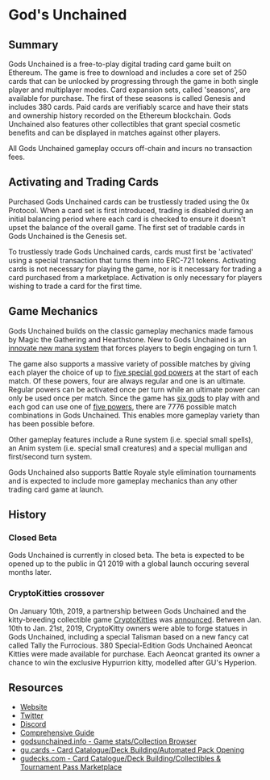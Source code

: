 # God's Unchained

## Summary

Gods Unchained is a free-to-play digital trading card game built on Ethereum. The game is free to download and includes a core set of 250 cards that can be unlocked by progressing through the game in both single player and multiplayer modes. Card expansion sets, called 'seasons', are available for purchase. The first of these seasons is called Genesis and includes 380 cards. Paid cards are verifiably scarce and have their stats and ownership history recorded on the Ethereum blockchain. Gods Unchained also features other collectibles that grant special cosmetic benefits and can be displayed in matches against other players.

All Gods Unchained gameplay occurs off-chain and incurs no transaction fees.

## Activating and Trading Cards

Purchased Gods Unchained cards can be trustlessly traded using the 0x Protocol. When a card set is first introduced, trading is disabled during an initial balancing period where each card is checked to ensure it doesn't upset the balance of the overall game. The first set of tradable cards in Gods Unchained is the Genesis set.

To trustlessly trade Gods Unchained cards, cards must first be 'activated' using a special transaction that turns them into ERC-721 tokens. Activating cards is not necessary for playing the game, nor is it necessary for trading a card purchased from a marketplace. Activation is only necessary for players wishing to trade a card for the first time.

## Game Mechanics

Gods Unchained builds on the classic gameplay mechanics made famous by Magic the Gathering and Hearthstone. New to Gods Unchained is an [innovate new mana system](https://medium.com/@fuelgames/gods-unchained-mana-system-b2d3cb24e6b7) that forces players to begin engaging on turn 1.

The game also supports a massive variety of possible matches by giving each player the choice of up to [five special god powers](https://medium.com/@fuelgames/thaeriels-powers-770186b85895) at the start of each match. Of these powers, four are always regular and one is an ultimate. Regular powers can be activated once per turn while an ultimate power can only be used once per match. Since the game has [six gods](https://godsunchained.com/explore/citadel) to play with and each god can use one of [five powers](https://gudecks.com/deckbuilder), there are 7776 possible match combinations in Gods Unchained. This enables more gameplay variety than has been possible before.

Other gameplay features include a Rune system \(i.e. special small spells\), an Anim system \(i.e. special small creatures\) and a special mulligan and first/second turn system.

Gods Unchained also supports Battle Royale style elimination tournaments and is expected to include more gameplay mechanics than any other trading card game at launch.

## History

### Closed Beta

Gods Unchained is currently in closed beta. The beta is expected to be opened up to the public in Q1 2019 with a global launch occuring several months later.

### CryptoKitties crossover

On January 10th, 2019, a partnership between Gods Unchained and the kitty-breeding collectible game [CryptoKitties](https://docs.ethhub.io/built-on-ethereum/games/cryptokitties) was [announced](https://medium.com/@fuelgames/cryptokitties-x-gods-unchained-7f69c80b5e5b). Between Jan. 10th to Jan. 21st, 2019, CryptoKitty owners were able to forge statues in Gods Unchained, including a special Talisman based on a new fancy cat called Tally the Furrocious. 380 Special-Edition Gods Unchained Aeoncat Kitties were made available for purchase. Each Aeoncat granted its owner a chance to win the exclusive Hypurrion kitty, modelled after GU's Hyperion.

## Resources

* [Website](https://www.godsunchained.com)
* [Twitter](https://twitter.com/godsunchained?lang=en)
* [Discord](https://discord.gg/DKGr2pW)
* [Comprehensive Guide](http://bit.ly/TokenFlipper)
* [godsunchained.info - Game stats/Collection Browser](https://godsunchained.info)
* [gu.cards - Card Catalogue/Deck Building/Automated Pack Opening](https://gu.cards)
* [gudecks.com - Card Catalogue/Deck Building/Collectibles & Tournament Pass Marketplace](https://gudecks.com)

